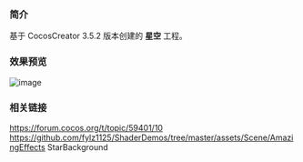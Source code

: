### 简介
基于 CocosCreator 3.5.2 版本创建的 **星空** 工程。

### 效果预览
![image](../../../image/202207/2022070402.png)

### 相关链接
https://forum.cocos.org/t/topic/59401/10        
https://github.com/fylz1125/ShaderDemos/tree/master/assets/Scene/AmazingEffects StarBackground